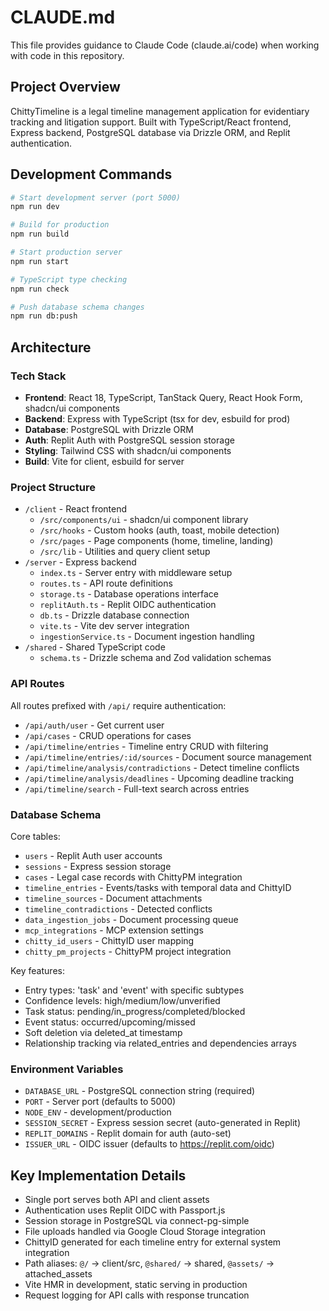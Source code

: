# CLAUDE.md

This file provides guidance to Claude Code (claude.ai/code) when working with code in this repository.

## Project Overview

ChittyTimeline is a legal timeline management application for evidentiary tracking and litigation support. Built with TypeScript/React frontend, Express backend, PostgreSQL database via Drizzle ORM, and Replit authentication.

## Development Commands

```bash
# Start development server (port 5000)
npm run dev

# Build for production
npm run build

# Start production server  
npm run start

# TypeScript type checking
npm run check

# Push database schema changes
npm run db:push
```

## Architecture

### Tech Stack
- **Frontend**: React 18, TypeScript, TanStack Query, React Hook Form, shadcn/ui components
- **Backend**: Express with TypeScript (tsx for dev, esbuild for prod)
- **Database**: PostgreSQL with Drizzle ORM
- **Auth**: Replit Auth with PostgreSQL session storage
- **Styling**: Tailwind CSS with shadcn/ui components
- **Build**: Vite for client, esbuild for server

### Project Structure
- `/client` - React frontend
  - `/src/components/ui` - shadcn/ui component library
  - `/src/hooks` - Custom hooks (auth, toast, mobile detection)
  - `/src/pages` - Page components (home, timeline, landing)
  - `/src/lib` - Utilities and query client setup
- `/server` - Express backend
  - `index.ts` - Server entry with middleware setup
  - `routes.ts` - API route definitions
  - `storage.ts` - Database operations interface
  - `replitAuth.ts` - Replit OIDC authentication
  - `db.ts` - Drizzle database connection
  - `vite.ts` - Vite dev server integration
  - `ingestionService.ts` - Document ingestion handling
- `/shared` - Shared TypeScript code
  - `schema.ts` - Drizzle schema and Zod validation schemas

### API Routes
All routes prefixed with `/api/` require authentication:
- `/api/auth/user` - Get current user
- `/api/cases` - CRUD operations for cases
- `/api/timeline/entries` - Timeline entry CRUD with filtering
- `/api/timeline/entries/:id/sources` - Document source management
- `/api/timeline/analysis/contradictions` - Detect timeline conflicts
- `/api/timeline/analysis/deadlines` - Upcoming deadline tracking
- `/api/timeline/search` - Full-text search across entries

### Database Schema

Core tables:
- `users` - Replit Auth user accounts
- `sessions` - Express session storage
- `cases` - Legal case records with ChittyPM integration
- `timeline_entries` - Events/tasks with temporal data and ChittyID
- `timeline_sources` - Document attachments
- `timeline_contradictions` - Detected conflicts
- `data_ingestion_jobs` - Document processing queue
- `mcp_integrations` - MCP extension settings
- `chitty_id_users` - ChittyID user mapping
- `chitty_pm_projects` - ChittyPM project integration

Key features:
- Entry types: 'task' and 'event' with specific subtypes
- Confidence levels: high/medium/low/unverified
- Task status: pending/in_progress/completed/blocked
- Event status: occurred/upcoming/missed
- Soft deletion via deleted_at timestamp
- Relationship tracking via related_entries and dependencies arrays

### Environment Variables
- `DATABASE_URL` - PostgreSQL connection string (required)
- `PORT` - Server port (defaults to 5000)
- `NODE_ENV` - development/production
- `SESSION_SECRET` - Express session secret (auto-generated in Replit)
- `REPLIT_DOMAINS` - Replit domain for auth (auto-set)
- `ISSUER_URL` - OIDC issuer (defaults to https://replit.com/oidc)

## Key Implementation Details

- Single port serves both API and client assets
- Authentication uses Replit OIDC with Passport.js
- Session storage in PostgreSQL via connect-pg-simple
- File uploads handled via Google Cloud Storage integration
- ChittyID generated for each timeline entry for external system integration
- Path aliases: `@/` → client/src, `@shared/` → shared, `@assets/` → attached_assets
- Vite HMR in development, static serving in production
- Request logging for API calls with response truncation